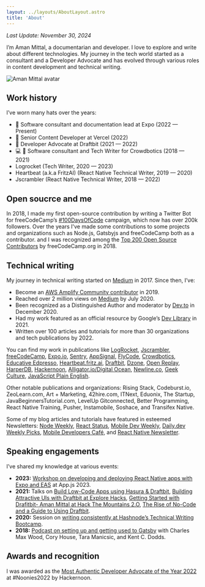 ```yaml
---
layout: ../layouts/AboutLayout.astro
title: 'About'
---
```


_Last Update: November 30, 2024_

I’m Aman Mittal, a documentarian and developer. I love to explore and write about different technologies. My journey in the tech world started as a consultant and a Developer Advocate and has evolved through various roles in content development and technical writing.

<div>
  <img src="/avatar.jpg" alt="Aman Mittal avatar" class="sm:w-1/3 mx-auto rounded-xl" />
</div>

## Work history

I’ve worn many hats over the years:

- 🚀 Software consultant and documentation lead at Expo (2022 &mdash; Present)
- 📝 Senior Content Developer at Vercel (2022)
- 🥑 Developer Advocate at Draftbit (2021 &mdash; 2022)
- 💻 📝 Software consultant and Tech Writer for Crowdbotics (2018 &mdash; 2021)
- Logrocket (Tech Writer, 2020 &mdash; 2023)
- Heartbeat (a.k.a FritzAI) (React Native Technical Writer, 2019 &mdash; 2020)
- Jscrambler (React Native Technical Writer, 2018 &mdash; 2022)

## Open soucrce and me

In 2018, I made my first open-source contribution by writing a Twitter Bot for freeCodeCamp’s [#100DaysOfCode](https://x.com/_100Daysofcode) campaign, which now has over 200k followers. Over the years I've made some contributions to some projects and organizations such as Node.js, Gatsbyjs and freeCodeCamp both as a contributor. and I was recognized among the [Top 200 Open Source Contributors](https://www.freecodecamp.org/news/announcing-our-freecodecamp-2018-top-contributor-award-winners-861da08a77e1/) by freeCodeCamp.org in 2018.

## Technical writing

My journey in technical writing started on [Medium](https://medium.com/@amanhimself) in 2017. Since then, I’ve:

- Become an [AWS Amplify Community contributor](https://amplify.aws/community/contributors) in 2019.
- Reached over 2 million views on [Medium](https://x.com/amanhimself/status/1285554115464982528) by July 2020.
- Been recognized as a Distinguished Author and moderator by [Dev.to](https://dev.to/amanhimself) in December 2020.
- Had my work featured as an official resource by Google’s [Dev Library](https://devlibrary.withgoogle.com/products/firebase) in 2021.
- Written over 100 articles and tutorials for more than 30 organizations and tech publications by 2022.

You can find my work in publications like [LogRocket](https://blog.logrocket.com/author/amanmittal/), [Jscrambler](https://jscrambler.com/blog/implementing-infinite-scroll-with-react-query-and-flatlist-in-react-native), [freeCodeCamp](https://www.freecodecamp.org/news/author/amanhimself/), [Expo.io](https://blog.expo.dev/building-a-minimalist-weather-app-with-react-native-and-expo-fe7066e02c09), [Sentry](https://blog.sentry.io/authors/aman-mittal), [AppSignal](https://blog.appsignal.com/authors/aman-mittal), [FlyCode](https://blog.flycode.com/how-to-use-flycode-to-update-your-react-apps-on-the-fly), [Crowdbotics](https://blog.crowdbotics.com/author/amanhimself/), [Educative Edpresso](https://www.educative.io/profile/view/4727790119157760), [Heartbeat.fritz.ai](https://heartbeat.fritz.ai/@amanhimself), [Draftbit](https://community.draftbit.com/u/amanhimself/activity/topics), [Dzone](https://dzone.com/users/4503532/amanhimself.html), [Open Replay](https://blog.openreplay.com/authors/aman-mittal), [HarperDB](https://harperdb.io/product/featured-projects/rest-api-with-node-js/?utm_source=amanmittal), [Hackernoon](https://hackernoon.com/u/amanhimself), [Alligator.io/Digital Ocean](https://www.digitalocean.com/community/tutorials/react-geolocation-react-native), [Newline.co](https://www.newline.co/@amandeepmittal/how-to-build-react-native-apps-with-graphql-and-apollo--d74eb12e), [Geek Culture](https://medium.com/geekculture/11-best-no-code-and-low-code-back-ends-for-2021-138066ca81f6), [JavaScript Plain English](https://javascript.plainenglish.io/create-a-custom-hook-for-show-hide-password-visibility-in-react-native-db184a48126e).

Other notable publications and organizations: Rising Stack, Codeburst.io, ZeoLearn.com, Art + Marketing, 42hire.com, ITNext, Eduonix, The Startup, JavaBeginnersTutorial.com, LevelUp Gitconnected, Better Programming, React Native Training, Pusher, Instamobile, Soshace, and Transifex Native.

Some of my blog articles and tutorials have featured in esteemed Newsletters: [Node Weekly](https://nodeweekly.com/issues/190), [React Status](https://react.statuscode.com/issues/148), [Mobile Dev Weekly](https://mobiledevweekly.com/issues/201), [Daily.dev Weekly Picks](https://daily.dev/blog/weekly-picks-73-development-posts), [Mobile Developers Café](https://issues.mobiledeveloperscafe.com/issues/weekly-issue-33-985474), and [React Native Newsletter](https://reactnative.cc/issues/2021/08-17-2021.html).

## Speaking engagements

I’ve shared my knowledge at various events:

- **2023:** [Workshop on developing and deploying React Native apps with Expo and EAS](https://x.com/appjsconf/status/1653746880738742272) at App.js 2023.
- **2021:** Talks on [Build Low-Code Apps using Hasura & Draftbit](https://www.youtube.com/watch?v=WrhQKt5-QY8), [Building Attractive UIs with Draftbit at Explore Hacks](https://www.youtube.com/watch?v=h9kWdOyQrSw), [Getting Started with Drafitbit- Aman Mittal at Hack The Mountains 2.O](https://www.youtube.com/watch?v=bIXQYrBd1DE), [The Rise of No-Code and a Guide to Using Draftbit](https://www.youtube.com/watch?v=sSbAuEcjjJA).
- **2020:** Session on [writing consistently at Hashnode’s Technical Writing Bootcamp](https://www.youtube.com/watch?v=YIRxTUCY0NQ).
- **2018:** [Podcast on setting up and getting used to Gatsby](https://dev.to/reactroundup/rru-006-setting-up-and-getting-used-to-gatsby-with-aman-mittal) with Charles Max Wood, Cory House, Tara Manicsic, and Kent C. Dodds.

## Awards and recognition

I was awarded as the [Most Authentic Developer Advocate of the Year 2022](https://noonies.hackernoon.com/2022/programming/2022-most-authentic-developer-advocate-of-the-year) at #Noonies2022 by Hackernoon.
